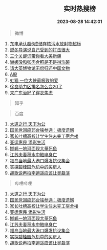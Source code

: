 <div align="center"><h2>实时热搜榜</h2><h4>2023-08-28 14:42:01</h4></div>

> 微博  

1. [东电承认超6成储存核污水放射物超标](https://s.weibo.com/weibo?q=%23%E4%B8%9C%E7%94%B5%E6%89%BF%E8%AE%A4%E8%B6%856%E6%88%90%E5%82%A8%E5%AD%98%E6%A0%B8%E6%B1%A1%E6%B0%B4%E6%94%BE%E5%B0%84%E7%89%A9%E8%B6%85%E6%A0%87%23&t=31&band_rank=1&Refer=top)<br />
2. [燃冬导演说自己受到的打击很大](https://s.weibo.com/weibo?q=%23%E7%87%83%E5%86%AC%E5%AF%BC%E6%BC%94%E8%AF%B4%E8%87%AA%E5%B7%B1%E5%8F%97%E5%88%B0%E7%9A%84%E6%89%93%E5%87%BB%E5%BE%88%E5%A4%A7%23&t=31&band_rank=2&Refer=top)<br />
3. [三个关键词带你看大美新疆](https://s.weibo.com/weibo?q=%23%E4%B8%89%E4%B8%AA%E5%85%B3%E9%94%AE%E8%AF%8D%E5%B8%A6%E4%BD%A0%E7%9C%8B%E5%A4%A7%E7%BE%8E%E6%96%B0%E7%96%86%23&t=31&band_rank=3&Refer=top)<br />
4. [谢娜没和张杰合照是不是得洗碗](https://s.weibo.com/weibo?q=%23%E8%B0%A2%E5%A8%9C%E6%B2%A1%E5%92%8C%E5%BC%A0%E6%9D%B0%E5%90%88%E7%85%A7%E6%98%AF%E4%B8%8D%E6%98%AF%E5%BE%97%E6%B4%97%E7%A2%97%23&t=31&band_rank=4&Refer=top)<br />
5. [请大英博物馆无偿归还中国文物](https://s.weibo.com/weibo?q=%23%E8%AF%B7%E5%A4%A7%E8%8B%B1%E5%8D%9A%E7%89%A9%E9%A6%86%E6%97%A0%E5%81%BF%E5%BD%92%E8%BF%98%E4%B8%AD%E5%9B%BD%E6%96%87%E7%89%A9%23&t=31&band_rank=5&Refer=top)<br />
6. [A股](https://s.weibo.com/weibo?q=A%E8%82%A1&t=31&band_rank=6&Refer=top)<br />
7. [虹猫 一位大侠最极致的爱](https://s.weibo.com/weibo?q=%E8%99%B9%E7%8C%AB%20%E4%B8%80%E4%BD%8D%E5%A4%A7%E4%BE%A0%E6%9C%80%E6%9E%81%E8%87%B4%E7%9A%84%E7%88%B1&t=31&band_rank=7&Refer=top)<br />
8. [徐良助力区排名怎么变20了](https://s.weibo.com/weibo?q=%23%E5%BE%90%E8%89%AF%E5%8A%A9%E5%8A%9B%E5%8C%BA%E6%8E%92%E5%90%8D%E6%80%8E%E4%B9%88%E5%8F%9820%E4%BA%86%23&t=31&band_rank=8&Refer=top)<br />
9. [来广东治好了穿衣焦虑](https://s.weibo.com/weibo?q=%23%E6%9D%A5%E5%B9%BF%E4%B8%9C%E6%B2%BB%E5%A5%BD%E4%BA%86%E7%A9%BF%E8%A1%A3%E7%84%A6%E8%99%91%23&t=31&band_rank=9&Refer=top)<br />

> 知乎  


> 百度  

1. [大道之行 天下为公](https://www.baidu.com/s?wd=%E5%A4%A7%E9%81%93%E4%B9%8B%E8%A1%8C+%E5%A4%A9%E4%B8%8B%E4%B8%BA%E5%85%AC&sa=fyb_news&rsv_dl=fyb_news)<br />
2. [国民党回应郭台铭参选：极度遗憾](https://www.baidu.com/s?wd=%E5%9B%BD%E6%B0%91%E5%85%9A%E5%9B%9E%E5%BA%94%E9%83%AD%E5%8F%B0%E9%93%AD%E5%8F%82%E9%80%89%EF%BC%9A%E6%9E%81%E5%BA%A6%E9%81%97%E6%86%BE&sa=fyb_news&rsv_dl=fyb_news)<br />
3. [家长吐槽高校让学生住未完工宿舍楼](https://www.baidu.com/s?wd=%E5%AE%B6%E9%95%BF%E5%90%90%E6%A7%BD%E9%AB%98%E6%A0%A1%E8%AE%A9%E5%AD%A6%E7%94%9F%E4%BD%8F%E6%9C%AA%E5%AE%8C%E5%B7%A5%E5%AE%BF%E8%88%8D%E6%A5%BC&sa=fyb_news&rsv_dl=fyb_news)<br />
4. [亚运惠民 添彩生活](https://www.baidu.com/s?wd=%E4%BA%9A%E8%BF%90%E6%83%A0%E6%B0%91+%E6%B7%BB%E5%BD%A9%E7%94%9F%E6%B4%BB&sa=fyb_news&rsv_dl=fyb_news)<br />
5. [邯郸一地河面现大量死鱼](https://www.baidu.com/s?wd=%E9%82%AF%E9%83%B8%E4%B8%80%E5%9C%B0%E6%B2%B3%E9%9D%A2%E7%8E%B0%E5%A4%A7%E9%87%8F%E6%AD%BB%E9%B1%BC&sa=fyb_news&rsv_dl=fyb_news)<br />
6. [江苏夫妻积水中触电身亡](https://www.baidu.com/s?wd=%E6%B1%9F%E8%8B%8F%E5%A4%AB%E5%A6%BB%E7%A7%AF%E6%B0%B4%E4%B8%AD%E8%A7%A6%E7%94%B5%E8%BA%AB%E4%BA%A1&sa=fyb_news&rsv_dl=fyb_news)<br />
7. [福岛当地最大港口爆发抗议集会](https://www.baidu.com/s?wd=%E7%A6%8F%E5%B2%9B%E5%BD%93%E5%9C%B0%E6%9C%80%E5%A4%A7%E6%B8%AF%E5%8F%A3%E7%88%86%E5%8F%91%E6%8A%97%E8%AE%AE%E9%9B%86%E4%BC%9A&sa=fyb_news&rsv_dl=fyb_news)<br />
8. [实探碧桂园危机中的买房人](https://www.baidu.com/s?wd=%E5%AE%9E%E6%8E%A2%E7%A2%A7%E6%A1%82%E5%9B%AD%E5%8D%B1%E6%9C%BA%E4%B8%AD%E7%9A%84%E4%B9%B0%E6%88%BF%E4%BA%BA&sa=fyb_news&rsv_dl=fyb_news)<br />
9. [胡歌说再拍李逍遥应该让吴磊演](https://www.baidu.com/s?wd=%E8%83%A1%E6%AD%8C%E8%AF%B4%E5%86%8D%E6%8B%8D%E6%9D%8E%E9%80%8D%E9%81%A5%E5%BA%94%E8%AF%A5%E8%AE%A9%E5%90%B4%E7%A3%8A%E6%BC%94&sa=fyb_news&rsv_dl=fyb_news)<br />

> 哔哩哔哩  

1. [大道之行 天下为公](https://www.baidu.com/s?wd=%E5%A4%A7%E9%81%93%E4%B9%8B%E8%A1%8C+%E5%A4%A9%E4%B8%8B%E4%B8%BA%E5%85%AC&sa=fyb_news&rsv_dl=fyb_news)<br />
2. [国民党回应郭台铭参选：极度遗憾](https://www.baidu.com/s?wd=%E5%9B%BD%E6%B0%91%E5%85%9A%E5%9B%9E%E5%BA%94%E9%83%AD%E5%8F%B0%E9%93%AD%E5%8F%82%E9%80%89%EF%BC%9A%E6%9E%81%E5%BA%A6%E9%81%97%E6%86%BE&sa=fyb_news&rsv_dl=fyb_news)<br />
3. [家长吐槽高校让学生住未完工宿舍楼](https://www.baidu.com/s?wd=%E5%AE%B6%E9%95%BF%E5%90%90%E6%A7%BD%E9%AB%98%E6%A0%A1%E8%AE%A9%E5%AD%A6%E7%94%9F%E4%BD%8F%E6%9C%AA%E5%AE%8C%E5%B7%A5%E5%AE%BF%E8%88%8D%E6%A5%BC&sa=fyb_news&rsv_dl=fyb_news)<br />
4. [亚运惠民 添彩生活](https://www.baidu.com/s?wd=%E4%BA%9A%E8%BF%90%E6%83%A0%E6%B0%91+%E6%B7%BB%E5%BD%A9%E7%94%9F%E6%B4%BB&sa=fyb_news&rsv_dl=fyb_news)<br />
5. [邯郸一地河面现大量死鱼](https://www.baidu.com/s?wd=%E9%82%AF%E9%83%B8%E4%B8%80%E5%9C%B0%E6%B2%B3%E9%9D%A2%E7%8E%B0%E5%A4%A7%E9%87%8F%E6%AD%BB%E9%B1%BC&sa=fyb_news&rsv_dl=fyb_news)<br />
6. [江苏夫妻积水中触电身亡](https://www.baidu.com/s?wd=%E6%B1%9F%E8%8B%8F%E5%A4%AB%E5%A6%BB%E7%A7%AF%E6%B0%B4%E4%B8%AD%E8%A7%A6%E7%94%B5%E8%BA%AB%E4%BA%A1&sa=fyb_news&rsv_dl=fyb_news)<br />
7. [福岛当地最大港口爆发抗议集会](https://www.baidu.com/s?wd=%E7%A6%8F%E5%B2%9B%E5%BD%93%E5%9C%B0%E6%9C%80%E5%A4%A7%E6%B8%AF%E5%8F%A3%E7%88%86%E5%8F%91%E6%8A%97%E8%AE%AE%E9%9B%86%E4%BC%9A&sa=fyb_news&rsv_dl=fyb_news)<br />
8. [实探碧桂园危机中的买房人](https://www.baidu.com/s?wd=%E5%AE%9E%E6%8E%A2%E7%A2%A7%E6%A1%82%E5%9B%AD%E5%8D%B1%E6%9C%BA%E4%B8%AD%E7%9A%84%E4%B9%B0%E6%88%BF%E4%BA%BA&sa=fyb_news&rsv_dl=fyb_news)<br />
9. [胡歌说再拍李逍遥应该让吴磊演](https://www.baidu.com/s?wd=%E8%83%A1%E6%AD%8C%E8%AF%B4%E5%86%8D%E6%8B%8D%E6%9D%8E%E9%80%8D%E9%81%A5%E5%BA%94%E8%AF%A5%E8%AE%A9%E5%90%B4%E7%A3%8A%E6%BC%94&sa=fyb_news&rsv_dl=fyb_news)<br />
